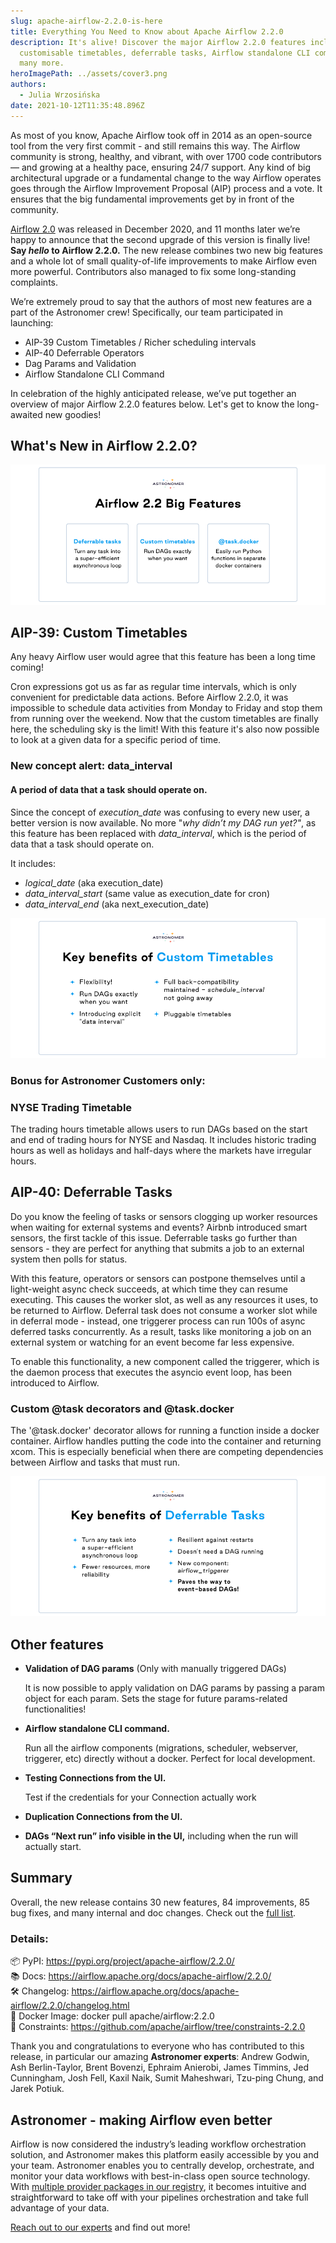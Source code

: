 ```yaml
---
slug: apache-airflow-2.2.0-is-here
title: Everything You Need to Know about Apache Airflow 2.2.0
description: It's alive! Discover the major Airflow 2.2.0 features including
  customisable timetables, deferrable tasks, Airflow standalone CLI command and
  many more.
heroImagePath: ../assets/cover3.png
authors:
  - Julia Wrzosińska
date: 2021-10-12T11:35:48.896Z
---
```

As most of you know, Apache Airflow took off in 2014 as an open-source tool from the very first commit - and still remains this way. The Airflow community is strong, healthy, and vibrant, with over 1700 code contributors — and growing at a healthy pace, ensuring 24/7 support. Any kind of big architectural upgrade or a fundamental change to the way Airflow operates goes through the Airflow Improvement Proposal (AIP) process and a vote. It ensures that the big fundamental improvements get by in front of the community.

[Airflow 2.0](http://astronomer.io/blog/introducing-airflow-2-0) was released in December 2020, and 11 months later we’re happy to announce that the second upgrade of this version is finally live! **Say *hello* to Airflow 2.2.0.** The new release combines two new big features and a whole lot of small quality-of-life improvements to make Airflow even more powerful. Contributors also managed to fix some long-standing complaints. 

We’re extremely proud to say that the authors of most new features are a part of the Astronomer crew! Specifically, our team participated in launching:

* AIP-39 Custom Timetables / Richer scheduling intervals
* AIP-40 Deferrable Operators
* Dag Params and Validation
* Airflow Standalone CLI Command

In celebration of the highly anticipated release, we’ve put together an overview of major Airflow 2.2.0 features below. Let's get to know the long-awaited new goodies!

## What's New in Airflow 2.2.0?

<!-- markdownlint-disable MD045 -->
![](../assets/12102021_astroblog_pic3.png)

## AIP-39: Custom Timetables

Any heavy Airflow user would agree that this feature has been a long time coming!

Cron expressions got us as far as regular time intervals, which is only convenient for predictable data actions. Before Airflow 2.2.0, it was impossible to schedule data activities from Monday to Friday and stop them from running over the weekend. Now that the custom timetables are finally here, the scheduling sky is the limit! With this feature it's also now possible to look at a given data for a specific period of time. 

### New concept alert: data_interval

#### **A period of data that a task should operate on.**

Since the concept of *execution_date* was confusing to every new user, a better version is now available. No more "*why didn’t my DAG run yet?"*, as this feature has been replaced with *data_interval*, which is the period of data that a task should operate on. 

It includes:

* *logical_date* (aka execution_date)
* *data_interval_start* (same value as execution_date for cron)
* *data_interval_end* (aka next_execution_date)

![](../assets/timetables.png)

<!-- markdownlint-disable MD026 -->
### Bonus for Astronomer Customers only:

### NYSE Trading Timetable

The trading hours timetable allows users to run DAGs based on the start and end of trading hours for NYSE and Nasdaq. It includes historic trading hours as well as holidays and half-days where the markets have irregular hours. 

## AIP-40: Deferrable Tasks

Do you know the feeling of tasks or sensors clogging up worker resources when waiting for external systems and events? Airbnb introduced smart sensors, the first tackle of this issue. Deferrable tasks go further than sensors - they are perfect for anything that submits a job to an external system then polls for status.

With this feature, operators or sensors can postpone themselves until a light-weight async check succeeds, at which time they can resume executing. This causes the worker slot, as well as any resources it uses, to be returned to Airflow. Deferral task does not consume a worker slot while in deferral mode - instead, one triggerer process can run 100s of async deferred tasks concurrently. As a result, tasks like monitoring a job on an external system or watching for an event become far less expensive. 

To enable this functionality, a new component called the triggerer, which is the daemon process that executes the asyncio event loop, has been introduced to Airflow.

### Custom @task decorators and @task.docker

The '@task.docker' decorator allows for running a function inside a docker container. Airflow handles putting the code into the container and returning xcom. This is especially beneficial when there are competing dependencies between Airflow and tasks that must run.

![](../assets/12102021_astroblog_pic2.png)

## Other features

* **Validation of DAG params** (Only with manually triggered DAGs)

  It is now possible to apply validation on DAG params by passing a param object for each param. Sets the stage for future params-related functionalities!
* **Airflow standalone CLI command.**

  Run all the airflow components (migrations, scheduler, webserver, triggerer, etc) directly without a docker. Perfect for local development.
* **Testing Connections from the UI.**

  Test if the credentials for your Connection actually work
* **Duplication Connections from the UI.**
* **DAGs “Next run” info visible in the UI,** including when the run will actually start.

## Summary

Overall, the new release contains 30 new features, 84 improvements, 85 bug fixes, and many internal and doc changes. Check out the [full list](https://airflow.apache.org/docs/apache-airflow/stable/changelog.html).

### **Details**:

📦 PyPI: <https://pypi.org/project/apache-airflow/2.2.0/>\
📚 Docs: <https://airflow.apache.org/docs/apache-airflow/2.2.0/>\
🛠️ Changelog: <https://airflow.apache.org/docs/apache-airflow/2.2.0/changelog.html>\
🐳 Docker Image: docker pull apache/airflow:2.2.0\
🚏 Constraints: <https://github.com/apache/airflow/tree/constraints-2.2.0>

Thank you and congratulations to everyone who has contributed to this release, in particular our amazing **Astronomer experts**: Andrew Godwin, Ash Berlin-Taylor, Brent Bovenzi, Ephraim Anierobi, James Timmins, Jed Cunningham, Josh Fell, Kaxil Naik, Sumit Maheshwari, Tzu-ping Chung, and Jarek Potiuk.

## Astronomer - making Airflow even better

Airflow is now considered the industry’s leading workflow orchestration solution, and Astronomer makes this platform easily accessible by you and your team. Astronomer enables you to centrally develop, orchestrate, and monitor your data workflows with best-in-class open source technology. With [multiple provider packages in our registry](https://registry.astronomer.io/providers/), it becomes intuitive and straightforward to take off with your pipelines orchestration and take full advantage of your data. 

[Reach out to our experts](https://www.astronomer.io/get-astronomer/) and find out more!
